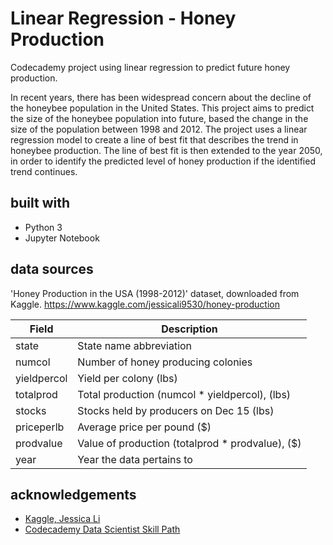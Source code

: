 # Linear Regression - Honey Production
Codecademy project using linear regression to predict future honey production.

In recent years, there has been widespread concern about the decline of the honeybee population in the United States. This project aims to predict the size of the honeybee population into future, based the change in the size of the population between 1998 and 2012. The project uses a linear regression model to create a line of best fit that describes the trend in honeybee production. The line of best fit is then extended to the year 2050, in order to identify the predicted level of honey production if the identified trend continues. 

## built with
* Python 3
* Jupyter Notebook

## data sources
'Honey Production in the USA (1998-2012)' dataset, downloaded from Kaggle.
https://www.kaggle.com/jessicali9530/honey-production

Field | Description
------------ | -------------
state | State name abbreviation
numcol | Number of honey producing colonies
yieldpercol | Yield per colony (lbs)
totalprod | Total production (numcol * yieldpercol), (lbs)
stocks | Stocks held by producers on Dec 15 (lbs)
priceperlb | Average price per pound ($)
prodvalue | Value of production (totalprod * prodvalue), ($)
year | Year the data pertains to

## acknowledgements
* [Kaggle, Jessica Li](https://www.kaggle.com/jessicali9530/honey-production)
* [Codecademy Data Scientist Skill Path](https://www.codecademy.com/learn)
